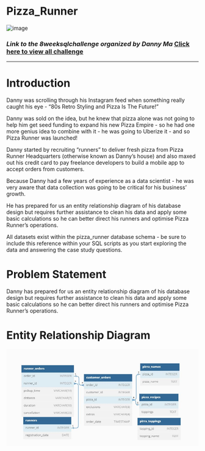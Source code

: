 # Pizza_Runner
![image](https://user-images.githubusercontent.com/108492188/229355288-b1d30175-28a8-4efb-9802-4356392e5ec1.png)

### _Link to the 8weeksqlchallenge organized by Danny Ma_ [Click here to view all challenge](https://8weeksqlchallenge.com/case-study-2/)
----
# Introduction
Danny was scrolling through his Instagram feed when something really caught his eye - “80s Retro Styling and Pizza Is The Future!”

Danny was sold on the idea, but he knew that pizza alone was not going to help him get seed funding to expand his new Pizza Empire - so he had one more genius idea to combine with it - he was going to Uberize it - and so Pizza Runner was launched!

Danny started by recruiting “runners” to deliver fresh pizza from Pizza Runner Headquarters (otherwise known as Danny’s house) and also maxed out his credit card to pay freelance developers to build a mobile app to accept orders from customers. 

Because Danny had a few years of experience as a data scientist - he was very aware that data collection was going to be critical for his business’ growth.

He has prepared for us an entity relationship diagram of his database design but requires further assistance to clean his data and apply some basic calculations so he can better direct his runners and optimise Pizza Runner’s operations.

All datasets exist within the pizza_runner database schema - be sure to include this reference within your SQL scripts as you start exploring the data and answering the case study questions.

# Problem Statement 
Danny has prepared for us an entity relationship diagram of his database design but requires further assistance to clean his data and apply some basic calculations so he can better direct his runners and optimise Pizza Runner’s operations.

# Entity Relationship Diagram 

![image](EDR.JPG)
